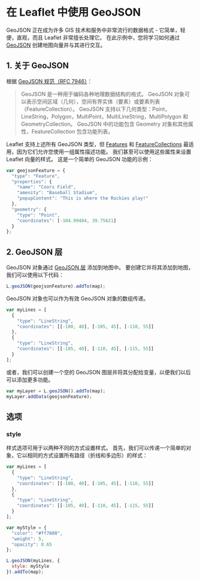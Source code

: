 # 在 Leaflet 中使用 GeoJSON

GeoJSON 正在成为许多 GIS 技术和服务中非常流行的数据格式 - 它简单，轻便，直观，而且 Leaflet 非常擅长处理它。 在此示例中，您将学习如何通过 [GeoJSON](https://tools.ietf.org/html/rfc7946) 创建地图向量并与其进行交互。

## 1. 关于 GeoJSON

根据 [GeoJSON 规范（RFC 7946）](https://tools.ietf.org/html/rfc7946)：

>GeoJSON 是一种用于编码各种地理数据结构的格式。 GeoJSON 对象可以表示空间区域（几何），空间有界实体（要素）或要素列表（FeatureCollection）。 GeoJSON 支持以下几何类型：Point，LineString，Polygon，MultiPoint，MultiLineString，MultiPolygon 和 GeometryCollection。 GeoJSON 中的功能包含 Geometry 对象和其他属性，FeatureCollection 包含功能列表。

Leaflet 支持上述所有 GeoJSON 类型，但 [Features](https://tools.ietf.org/html/rfc7946#section-3.2) 和 [FeatureCollections](https://tools.ietf.org/html/rfc7946#section-3.3) 最适用，因为它们允许您使用一组属性描述功能。 我们甚至可以使用这些属性来设置 Leaflet 向量的样式。 这是一个简单的 GeoJSON 功能的示例：

```javascript
var geojsonFeature = {
  "type": "Feature",
  "properties": {
    "name": "Coors Field",
    "amenity": "Baseball Stadium",
    "popupContent": "This is where the Rockies play!"
  },
  "geometry": {
    "type": "Point",
    "coordinates": [-104.99404, 39.75621]
  }
};
```

## 2. GeoJSON 层

GeoJSON 对象通过 [GeoJSON 层](https://leafletjs.com/reference.html#geojson) 添加到地图中。 要创建它并将其添加到地图，我们可以使用以下代码：

```javascript
L.geoJSON(geojsonFeature).addTo(map);
```

GeoJSON 对象也可以作为有效 GeoJSON 对象的数组传递。

```javascript
var myLines = [
  {
    "type": "LineString",
    "coordinates": [[-100, 40], [-105, 45], [-110, 55]]
  },
  {
    "type": "LineString",
    "coordinates": [[-105, 40], [-110, 45], [-115, 55]]
  }
];
```

或者，我们可以创建一个空的 GeoJSON 图层并将其分配给变量，以便我们以后可以添加更多功能。

```javascript
var myLayer = L.geoJSON().addTo(map);
myLayer.addData(geojsonFeature);
```

## 选项

### style

样式选项可用于以两种不同的方式设置样式。 首先，我们可以传递一个简单的对象，它以相同的方式设置所有路径（折线和多边形）的样式：

```javascript
var myLines = [
  {
    "type": "LineString",
    "coordinates": [[-100, 40], [-105, 45], [-110, 55]]
  },
  {
    "type": "LineString",
    "coordinates": [[-105, 40], [-110, 45], [-115, 55]]
  }
];

var myStyle = {
  "color": "#ff7800",
  "weight": 5,
  "opacity": 0.65
};

L.geoJSON(myLines, {
  style: myStyle
}).addTo(map);
```